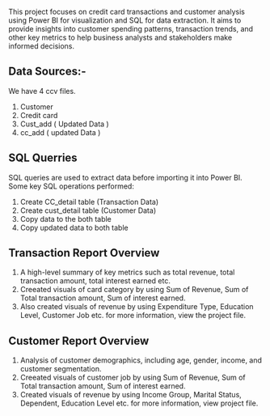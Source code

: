 This project focuses on credit card transactions and customer analysis using Power BI for visualization and SQL for data extraction. It aims to provide insights into customer spending patterns, transaction trends, and other key metrics to help business analysts and stakeholders make informed decisions.

## Data Sources:-
We have 4 ccv files.
1. Customer
2. Credit card
3. Cust_add ( Updated Data )
4. cc_add ( updated Data )

## SQL Querries
SQL queries are used to extract data before importing it into Power BI. Some key SQL operations performed:
1. Create CC_detail table (Transaction Data)
2. Create cust_detail table (Customer Data)
3. Copy data to the both table
4. Copy updated data to both table

## Transaction Report Overview
1. A high-level summary of key metrics such as total revenue, total transaction amount, total interest earned etc.
2. Creeated visuals of card category by using Sum of Revenue, Sum of Total transaction amount, Sum of interest earned.
3. Also created visuals of revenue by using Expenditure Type, Education Level,  Customer Job etc.
for more information, view the project file.

## Customer Report Overview
1. Analysis of customer demographics, including age, gender, income, and customer segmentation.
2. Creeated visuals of customer job by using Sum of Revenue, Sum of Total transaction amount, Sum of interest earned.
3. Created visuals of revenue by using Income Group, Marital Status,  Dependent,  Education Level etc.
for more information, view project file.
